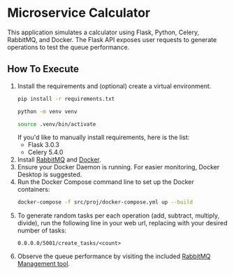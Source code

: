 # Microservice Calculator

This application simulates a calculator using Flask, Python, Celery, RabbitMQ, and Docker. The Flask API exposes user requests to generate operations to test the queue performance.

## How To Execute

1. Install the requirements and (optional) create a virtual environment.
    ```bash
    pip install -r requirements.txt

    python -m venv venv

    source .venv/bin/activate
    ```
    If you'd like to manually install requirements, here is the list:
    - Flask 3.0.3
    - Celery 5.4.0
2. Install [RabbitMQ](https://docs.celeryq.dev/en/stable/getting-started/backends-and-brokers/rabbitmq.html#id7) and [Docker](https://docs.docker.com/engine/install/).
3. Ensure your Docker Daemon is running. For easier monitoring, Docker Desktop is suggested.
4. Run the Docker Compose command line to set up the Docker containers:
    ```bash
    docker-compose -f src/proj/docker-compose.yml up --build
    ```
5. To generate <count> random tasks per each operation (add, subtract, multiply, divide), run the following line in your web url, replacing <count> with your desired number of tasks:
   ```
   0.0.0.0/5001/create_tasks/<count>
   ```
6. Observe the queue performance by visiting the included [RabbitMQ Management tool](http://localhost:15672/).